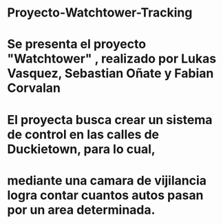 # Proyecto-Watchtower-Tracking
# Se presenta el proyecto "Watchtower" , realizado por Lukas Vasquez, Sebastian Oñate y Fabian Corvalan
# El proyecta busca crear un sistema de control en las calles de Duckietown, para lo cual, 
# mediante una camara de vijilancia logra contar cuantos autos pasan por un area determinada. 
